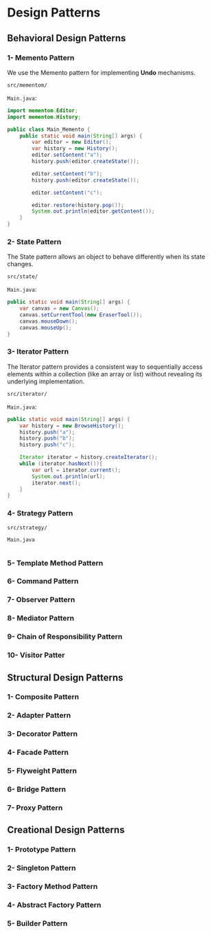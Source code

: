 # Design Patterns 

## Behavioral Design Patterns

### 1- Memento Pattern

We use the Memento pattern for implementing **Undo** mechanisms.

`src/mementom/`

`Main.java`:

````java
import mementom.Editor;
import mementom.History;

public class Main_Memento {
    public static void main(String[] args) {
        var editor = new Editor();
        var history = new History();
        editor.setContent("a");
        history.push(editor.createState());

        editor.setContent("b");
        history.push(editor.createState());

        editor.setContent("c");

        editor.restore(history.pop());
        System.out.println(editor.getContent());
    }
}
````

### 2- State Pattern
The State pattern allows an object to behave differently when its state changes.

`src/state/`

`Main.java`:

```java
public static void main(String[] args) {
    var canvas = new Canvas();
    canvas.setCurrentTool(new EraserTool());
    canvas.mouseDown();
    canvas.mouseUp();
}
```

### 3- Iterator Pattern
The Iterator pattern provides a consistent way to sequentially access elements within a collection (like an array or list) without revealing its underlying implementation.

`src/iterator/`

`Main.java`:
```java
public static void main(String[] args) {
    var history = new BrowseHistory();
    history.push("a");
    history.push("b");
    history.push("c");

    Iterator iterator = history.createIterator();
    while (iterator.hasNext()){
        var url = iterator.current();
        System.out.println(url);
        iterator.next();
    }
}
```
### 4- Strategy Pattern

`src/strategy/`

`Main.java`
```java

```
### 5- Template Method Pattern
### 6- Command Pattern
### 7- Observer Pattern
### 8- Mediator Pattern
### 9- Chain of Responsibility Pattern
### 10- Visitor Patter

## Structural Design Patterns

### 1- Composite Pattern
### 2- Adapter Pattern
### 3- Decorator Pattern
### 4- Facade Pattern
### 5- Flyweight Pattern
### 6- Bridge Pattern
### 7- Proxy Pattern

## Creational Design Patterns

### 1- Prototype Pattern
### 2- Singleton Pattern
### 3- Factory Method Pattern
### 4- Abstract Factory Pattern
### 5- Builder Pattern
